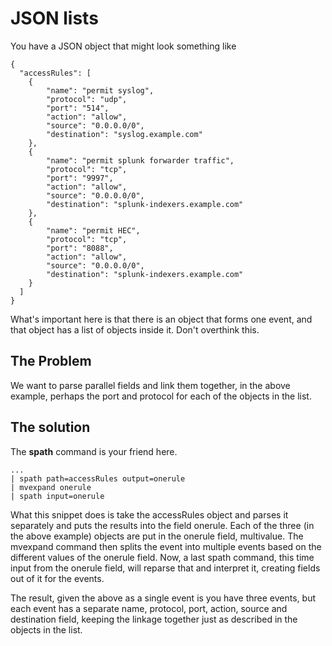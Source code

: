 # JSON lists
You have a JSON object that might look something like

    {
      "accessRules": [
        {
            "name": "permit syslog",
            "protocol": "udp",
            "port": "514",
            "action": "allow",
            "source": "0.0.0.0/0",
            "destination": "syslog.example.com"
        },
        {
            "name": "permit splunk forwarder traffic",
            "protocol": "tcp",
            "port": "9997",
            "action": "allow",
            "source": "0.0.0.0/0",
            "destination": "splunk-indexers.example.com"
        },
        {
            "name": "permit HEC",
            "protocol": "tcp",
            "port": "8088",
            "action": "allow",
            "source": "0.0.0.0/0",
            "destination": "splunk-indexers.example.com"
        }
      ]
    }

What's important here is that there is an object that forms one event, and that object has a list of objects inside it.  Don't overthink this.

## The Problem

We want to parse parallel fields and link them together, in the above example, perhaps the port and protocol for each of the objects in the list.

## The solution

The **spath** command is your friend here.

    ...
    | spath path=accessRules output=onerule
    | mvexpand onerule
    | spath input=onerule

What this snippet does is take the accessRules object and parses it separately and puts the results into the field onerule.  Each of the three (in the above example) objects are put in the onerule field, multivalue.  The mvexpand command then splits the event into multiple events based on the different values of the onerule field.  Now, a last spath command, this time input from the onerule field, will reparse that and interpret it, creating fields out of it for the events.

The result, given the above as a single event is you have three events, but each event has a separate name, protocol, port, action, source and destination field, keeping the linkage together just as described in the objects in the list.
